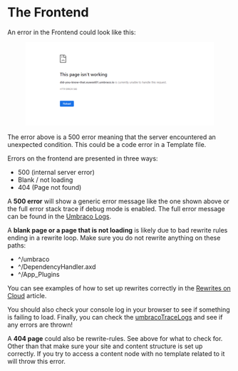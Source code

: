 # The Frontend

An error in the Frontend could look like this:

<figure><img src="../../../../.gitbook/assets/frontend-error-500.png" alt=""><figcaption></figcaption></figure>

The error above is a 500 error meaning that the server encountered an unexpected condition. This could be a code error in a Template file.

Errors on the frontend are presented in three ways:

* 500 (internal server error)
* Blank / not loading
* 404 (Page not found)

A **500 error** will show a generic error message like the one shown above or the full error stack trace if debug mode is enabled. The full error message can be found in the [Umbraco Logs](log-files.md).

A **blank page or a page that is not loading** is likely due to bad rewrite rules ending in a rewrite loop. Make sure you do not rewrite anything on these paths:

* ^/umbraco
* ^/DependencyHandler.axd
* ^/App\_Plugins

You can see examples of how to set up rewrites correctly in the [Rewrites on Cloud](../../../go-live/manage-hostnames/rewrites-on-cloud.md) article.

You should also check your console log in your browser to see if something is failing to load. Finally, you can check the [umbracoTraceLogs](log-files.md#umbraco-logs) and see if any errors are thrown!

A **404 page** could also be rewrite-rules. See above for what to check for. Other than that make sure your site and content structure is set up correctly. If you try to access a content node with no template related to it will throw this error.
